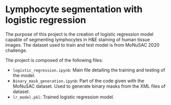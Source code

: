 # Lymphocyte segmentation with logistic regression
The purpose of this project is the creation of logistic regression model capable of segmenting lymphocytes in H&E staining of human tissue images. 
The dataset used to train and test model is from MoNuSAC 2020 challenge.

The project is composed of the following files:
- `logistic_regression.ipynb`: Main file detailing the training and testing of the model.
- `Binary_mask_generation.ipynb`: Part of the code given with the MoNuSAC dataset. Used to generate binary masks from the XML files of dataset.
- `lr_model.pkl`: Trained logistic regression model.